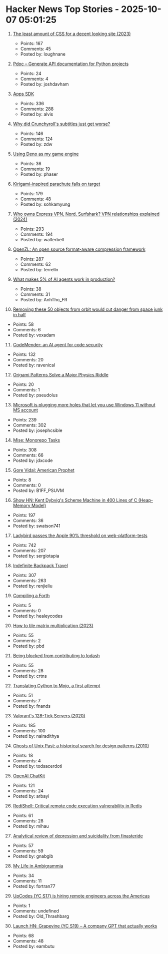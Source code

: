 # Hacker News Top Stories - 2025-10-07 05:01:25

1. [The least amount of CSS for a decent looking site (2023)](https://thecascade.dev/article/least-amount-of-css/)
   - Points: 167
   - Comments: 45
   - Posted by: loughnane

2. [Pdoc – Generate API documentation for Python projects](https://pdoc.dev/)
   - Points: 24
   - Comments: 4
   - Posted by: joshdavham

3. [Apps SDK](https://developers.openai.com/apps-sdk/)
   - Points: 336
   - Comments: 288
   - Posted by: alvis

4. [Why did Crunchyroll's subtitles just get worse?](https://animebythenumbers.substack.com/p/worse-crunchyroll-subtitles)
   - Points: 146
   - Comments: 124
   - Posted by: zdw

5. [Using Deno as my game engine](https://explodi.tubatuba.net/2025/09/26/using-deno-as-my-game-engine)
   - Points: 36
   - Comments: 19
   - Posted by: phaser

6. [Kirigami-inspired parachute falls on target](https://physicsworld.com/a/kirigami-inspired-parachute-falls-on-target/)
   - Points: 179
   - Comments: 48
   - Posted by: sohkamyung

7. [Who owns Express VPN, Nord, Surfshark? VPN relationships explained (2024)](https://windscribe.com/blog/the-vpn-relationship-map/)
   - Points: 293
   - Comments: 194
   - Posted by: walterbell

8. [OpenZL: An open source format-aware compression framework](https://engineering.fb.com/2025/10/06/developer-tools/openzl-open-source-format-aware-compression-framework/)
   - Points: 287
   - Comments: 62
   - Posted by: terrelln

9. [What makes 5% of AI agents work in production?](https://www.motivenotes.ai/p/what-makes-5-of-ai-agents-actually)
   - Points: 38
   - Comments: 31
   - Posted by: AnhTho_FR

10. [Removing these 50 objects from orbit would cut danger from space junk in half](https://arstechnica.com/space/2025/10/everyone-but-china-has-pretty-much-stopped-littering-in-low-earth-orbit/)
   - Points: 58
   - Comments: 6
   - Posted by: voxadam

11. [CodeMender: an AI agent for code security](https://deepmind.google/discover/blog/introducing-codemender-an-ai-agent-for-code-security/)
   - Points: 132
   - Comments: 20
   - Posted by: ravenical

12. [Origami Patterns Solve a Major Physics Riddle](https://www.quantamagazine.org/origami-patterns-solve-a-major-physics-riddle-20251006/)
   - Points: 20
   - Comments: 1
   - Posted by: pseudolus

13. [Microsoft is plugging more holes that let you use Windows 11 without MS account](https://www.theverge.com/news/793579/microsoft-windows-11-local-account-bypass-workaround-changes)
   - Points: 239
   - Comments: 302
   - Posted by: josephcsible

14. [Mise: Monorepo Tasks](https://github.com/jdx/mise/discussions/6564)
   - Points: 308
   - Comments: 66
   - Posted by: jdxcode

15. [Gore Vidal: American Prophet](https://www.newstatesman.com/ideas/2025/10/gore-vidal-american-prophet)
   - Points: 8
   - Comments: 0
   - Posted by: B1FF_PSUVM

16. [Show HN: Kent Dybvig's Scheme Machine in 400 Lines of C (Heap-Memory Model)](https://gist.github.com/swatson555/8cc36d8d022d7e5cc44a5edb2c4f7d0b)
   - Points: 197
   - Comments: 36
   - Posted by: swatson741

17. [Ladybird passes the Apple 90% threshold on web-platform-tests](https://twitter.com/awesomekling/status/1974781722953953601)
   - Points: 742
   - Comments: 207
   - Posted by: sergiotapia

18. [Indefinite Backpack Travel](https://jeremymaluf.com/onebag/)
   - Points: 307
   - Comments: 263
   - Posted by: renjieliu

19. [Compiling a Forth](https://healeycodes.com/compiling-a-forth)
   - Points: 5
   - Comments: 0
   - Posted by: healeycodes

20. [How to tile matrix multiplication (2023)](https://alvinwan.com/how-to-tile-matrix-multiplication/)
   - Points: 55
   - Comments: 2
   - Posted by: pbd

21. [Being blocked from contributing to lodash](https://c.ruatta.com/on-being-blocked-from-contributing-to-lodash/)
   - Points: 55
   - Comments: 28
   - Posted by: crtns

22. [Translating Cython to Mojo, a first attempt](https://fnands.com/blog/2025/sklearn-mojo-dbscan-inner/)
   - Points: 51
   - Comments: 7
   - Posted by: fnands

23. [Valorant's 128-Tick Servers (2020)](https://technology.riotgames.com/news/valorants-128-tick-servers)
   - Points: 185
   - Comments: 100
   - Posted by: nairadithya

24. [Ghosts of Unix Past: a historical search for design patterns (2010)](https://lwn.net/Articles/411845/)
   - Points: 18
   - Comments: 4
   - Posted by: todsacerdoti

25. [OpenAI ChatKit](https://github.com/openai/chatkit-js)
   - Points: 121
   - Comments: 24
   - Posted by: arbayi

26. [RediShell: Critical remote code execution vulnerability in Redis](https://www.wiz.io/blog/wiz-research-redis-rce-cve-2025-49844)
   - Points: 61
   - Comments: 28
   - Posted by: mihau

27. [Analytical review of depression and suicidality from finasteride](https://www.psychiatrist.com/jcp/analytical-review-depression-suicidality-finasteride/)
   - Points: 57
   - Comments: 59
   - Posted by: gnabgib

28. [My Life in Ambigrammia](https://www.theatlantic.com/ideas/archive/2025/10/ambigrams-words-double-meanings-art/684404/)
   - Points: 34
   - Comments: 11
   - Posted by: fortran77

29. [UpCodes (YC S17) is hiring remote engineers across the Americas](https://up.codes/careers?utm_source=HN)
   - Points: 1
   - Comments: undefined
   - Posted by: Old_Thrashbarg

30. [Launch HN: Grapevine (YC S19) – A company GPT that actually works](https://getgrapevine.ai/)
   - Points: 68
   - Comments: 48
   - Posted by: eambutu

